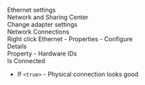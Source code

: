 Ethernet settings  
Network and Sharing Center  
Change adapter settings  
Network Connections  
Right click Ethernet - Properties - Configure  
Details  
Property - Hardware IDs  
Is Connected  
- If `<true>` - Physical connection looks good